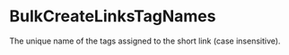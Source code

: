 # BulkCreateLinksTagNames

The unique name of the tags assigned to the short link (case insensitive).

